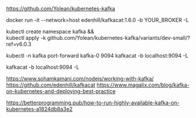 https://github.com/Yolean/kubernetes-kafka


docker run -it --network=host edenhill/kafkacat:1.6.0 -b YOUR_BROKER -L

kubectl create namespace kafka && \
kubectl apply -k github.com/Yolean/kubernetes-kafka/variants/dev-small/?ref=v6.0.3

kubectl -n kafka port-forward kafka-0 9094
kafkacat -b localhost:9094 -L

 kafkacat -b localhost:9094 -L

https://www.sohamkamani.com/nodejs/working-with-kafka/
https://github.com/edenhill/kafkacat
 https://www.magalix.com/blog/kafka-on-kubernetes-and-deploying-best-practice

 https://betterprogramming.pub/how-to-run-highly-available-kafka-on-kubernetes-a1824db8a3e2